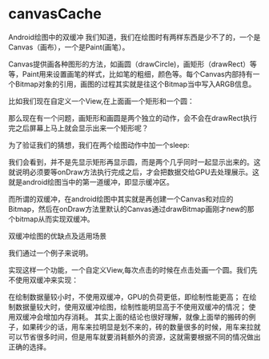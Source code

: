 # canvasCache
Android绘图中的双缓冲
我们知道，我们在绘图时有两样东西是少不了的，一个是Canvas（画布），一个是Paint(画笔）。

Canvas提供画各种图形的方法，如画圆（drawCircle)，画矩形（drawRect）等等，Paint用来设置画笔的样式，比如笔的粗细，颜色等。每个Canvas内部持有一个Bitmap对象的引用，画图的过程其实就是往这个Bitmap当中写入ARGB信息。

比如我们现在自定义一个View,在上面画一个矩形和一个圆：

那么现在有一个问题，画矩形和画圆是两个独立的动作，会不会在drawRect执行完之后屏幕上马上就会显示出来一个矩形呢？

为了验证我们的猜想，我们在两个绘图动作中加一个sleep:

我们会看到，并不是先显示矩形再显示圆，而是两个几乎同时一起显示出来的。这就说明必须要等onDraw方法执行完成之后，才会把数据交给GPU去处理展示。这就是android绘图当中的第一道缓冲，即显示缓冲区。

而所谓的双缓冲，在android绘图中其实就是再创建一个Canvas和对应的Bitmap，然后在onDraw方法里默认的Canvas通过drawBitmap画刚才new的那个bitmap从而实现双缓冲。

双缓冲绘图的优缺点及适用场景

我们通过一个例子来说明。

实现这样一个功能，一个自定义View,每次点击的时候在点击处画一个圆。我们先不使用双缓冲来实现：


在绘制数据量较小时，不使用双缓冲，GPU的负荷更低，即绘制性能更高；
在绘制数据量较大时，使用双缓冲绘图，绘制性能明显高于不使用双缓冲的情况；
使用双缓冲会增加内存消耗。
其实上面的结论也很好理解，就像上面举的搬砖的例子，如果砖少的话，用车来拉明显是划不来的，砖的数量很多的时候，用车来拉就可以节省很多时间，但是用车就要消耗额外的资源，这就需要根据不同的情况做出正确的选择。
